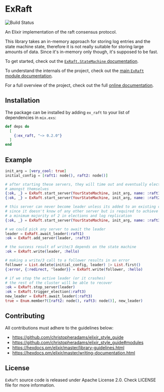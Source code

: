 # ExRaft

![Build Status](https://github.com/bajankristof/ex_raft/actions/workflows/main.yml/badge.svg?branch=main)

An Elixir implementation of the raft consensus protocol.

This library takes an in-memory approach for storing log entries
and the state machine state, therefore it is not really suitable
for storing large amounts of data. Since it's in-memory only though,
it's supposed to be fast.

To get started, check out the
[`ExRaft.StateMachine` documentation](https://hexdocs.pm/ex_raft/ExRaft.StateMachine.html).

To understand the internals of the project, check out the
[main `ExRaft` module documentation](https://hexdocs.pm/ex_raft/ExRaft.html).

For a full overview of the project, check out the full
[online documentation](https://hexdocs.pm/ex_raft).

## Installation

The package can be installed by adding `ex_raft` to your list of dependencies in `mix.exs`:

```elixir
def deps do
  [
    {:ex_raft, "~> 0.2.0"}
  ]
end
```


## Example

```elixir
init_arg = [very_cool: true]
initial_config = [raft1: node(), raft2: node()]

# after starting these servers, they will time out and eventually elect a leader
# amongst themselves
{:ok, _} = ExRaft.start_server(YourStateMachine, init_arg, name: :raft1, initial_config: initial_config)
{:ok, _} = ExRaft.start_server(YourStateMachine, init_arg, name: :raft2, initial_config: initial_config)

# this server can never become leader unless its added to an existing cluster
# since it doesn't know of any other server but is required to achieve
# a minimum majority of 2 in elections and log replication
{:ok, _} = ExRaft.start_server(YourStateMachine, init_arg, name: :raft3, min_majority: 2)

# we could pick any server to await the leader
leader = ExRaft.await_leader(:raft1)
:ok = ExRaft.add_server(leader, :raft3)

# the success result of write/3 depends on the state machine
:ok = ExRaft.write(leader, :hello)

# making a write/3 call to a follower results in an error
follower = List.delete(initial_config, leader) |> List.first()
{:error, {:redirect, ^leader}} = ExRaft.write(follower, :hello)

# if we stop the active leader (or it crashes)
# the rest of the cluster will be able to recover
:ok = ExRaft.stop_server(leader)
:ok = ExRaft.trigger_election(:raft3)
new_leader = ExRaft.await_leader(:raft3)
true = Enum.member?([raft2: node(), raft3: node()], new_leader)
```

## Contributing

All contributions must adhere to the guidelines below:

  * https://github.com/christopheradams/elixir_style_guide
  * https://github.com/christopheradams/elixir_style_guide#modules
  * https://hexdocs.pm/elixir/master/library-guidelines.html
  * https://hexdocs.pm/elixir/master/writing-documentation.html

## License

`ExRaft` source code is released under Apache License 2.0.
Check LICENSE file for more information.
